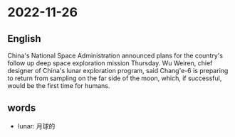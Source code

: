# 2022-11-26

## English
China's National Space Administration
announced plans for the country's follow up
deep space exploration mission Thursday.
Wu Weiren, chief designer of China's 
lunar exploration program, said Chang'e-6
is preparing to return from sampling on
the far side of the moon, which, if successful,
would be the first time for humans.

## words
* lunar: 月球的
